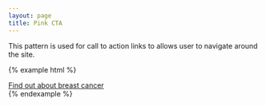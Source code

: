 ```yaml
---
layout: page
title: Pink CTA
---
```



This pattern is used for call to action links to allows user to navigate around the site.

{% example html %}
<div class="cr-cta-link" role="navigation">
      <i class="cr-cta-link__icon" aria-hidden="true"></i>
      <a class="cr-cta-link__link" href="http://www.cancerresearchuk.org/about-cancer/breast-cancer/about">Find out about breast cancer</a>    
</div>
{% endexample %}